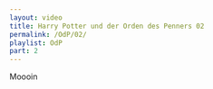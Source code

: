 ```yaml
---
layout: video
title: Harry Potter und der Orden des Penners 02
permalink: /OdP/02/
playlist: OdP
part: 2
---
```

Moooin
